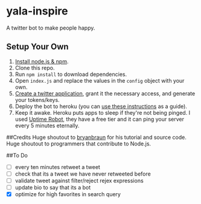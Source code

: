 # yala-inspire
A twitter bot to make people happy.

## Setup Your Own
1. [Install node.js & npm](http://nodejs.org/download/).
2. Clone this repo.
3. Run `npm install` to download dependencies.
4. Open `index.js` and replace the values in the `config` object with your own.
5. [Create a twitter application](https://apps.twitter.com/app/new), grant it the necessary access, and generate your tokens/keys.
6. Deploy the bot to heroku (you can [use these instructions](https://devcenter.heroku.com/articles/getting-started-with-nodejs#introduction) as a guide).
7. Keep it awake. Heroku puts apps to sleep if they're not being pinged. I used [Uptime Robot](https://uptimerobot.com), they have a free tier and it can ping your server every 5 minutes eternally.

##Credits
Huge shoutout to [bryanbraun](https://github.com/bryanbraun/twitter-listbot) for his tutorial and source code.
Huge shoutout to programmers that contribute to Node.js.

##To Do
- [ ] every ten minutes retweet a tweet
- [ ] check that its a tweet we have never retweeted before
- [ ] validate tweet against filter/reject rejex expressions
- [ ] update bio to say that its a bot
- [x] optimize for high favorites in search query
